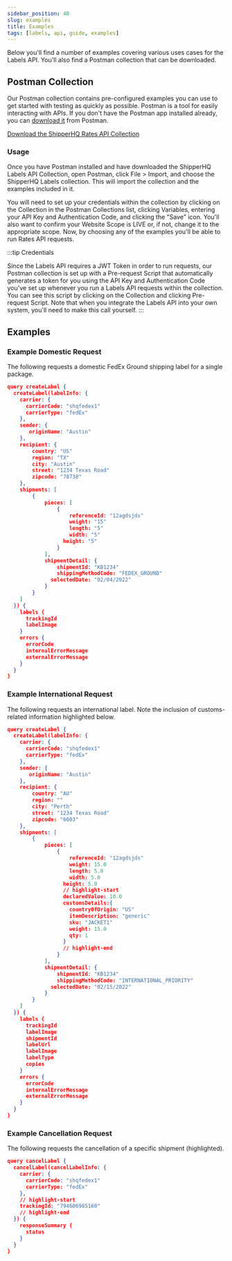 ```yaml
---
sidebar_position: 40
slug: examples
title: Examples
tags: [labels, api, guide, examples]
---
```


Below you'll find a number of examples covering various uses cases for the Labels API. You'll also find a Postman collection that can be downloaded.

## Postman Collection
Our Postman collection contains pre-configured examples you can use to get started with testing as quickly as possible. Postman is a tool for easily interacting with APIs. If you don't have the Postman app installed already, you can [download it](https://www.postman.com/downloads/) from Postman.

<p><a target="_blank" href="/examples/shipperhq-labels.postman_collection.json" download="shipperhq-labels.postman_collection.json">Download the ShipperHQ Rates API Collection <i class="fa fa-arrow-right"></i></a></p>

### Usage

Once you have Postman installed and have downloaded the ShipperHQ Labels API Collection, open Postman, click File > Import, and choose the ShipperHQ Labels collection. This will import the collection and the examples included in it.

You will need to set up your credentials within the collection by clicking on the Collection in the Postman Collections list, clicking Variables, entering your API Key and Authentication Code, and clicking the "Save" icon. You'll also want to confirm your Website Scope is LIVE or, if not, change it to the appropriate scope. Now, by choosing any of the examples you'll be able to run Rates API requests.

:::tip Credentials

Since the Labels API requires a JWT Token in order to run requests, our Postman collection is set up with a Pre-request Script that automatically generates a token for you using the API Key and Authentication Code you've set up whenever you run a Labels API requests within the collection. You can see this script by clicking on the Collection and clicking Pre-request Script. Note that when you integrate the Labels API into your own system, you'll need to make this call yourself.
:::

## Examples

### Example Domestic Request

The following requests a domestic FedEx Ground shipping label for a single package.

```json
query createLabel {
  createLabel(labelInfo: {
    carrier: {
      carrierCode: "shqfedex1"
      carrierType: "fedEx"
    },
    sender: {
       originName: "Austin"
    },
    recipient: {
        country: "US"
        region: "TX"
        city: "Austin"
      	street: "1234 Texas Road"
        zipcode: "78738"
    },
    shipments: [
        {
            pieces: [
                {
                    referenceId: "12agdsjds"
                    weight: "15"
                    length: "5"
                    width: "5"
                  height: "5"
                }
            ],
            shipmentDetail: {
                shipmentId: "KB1234"
                shippingMethodCode: "FEDEX_GROUND"
              selectedDate: "02/04/2022"
            }
        }
    ]
  }) {
    labels {
      trackingId
      labelImage
    }
    errors {
      errorCode
      internalErrorMessage
      externalErrorMessage
    }
  }
}
```

### Example International Request

The following requests an international label. Note the inclusion of customs-related information highlighted below.

```json
query createLabel {
  createLabel(labelInfo: {
    carrier: {
      carrierCode: "shqfedex1"
      carrierType: "fedEx"
    },
    sender: {
       originName: "Austin"
    },
    recipient: {
        country: "AU"
        region: ""
        city: "Perth"
      	street: "1234 Texas Road"
        zipcode: "6003"
    },
    shipments: [
        {
            pieces: [
                {
                    referenceId: "12agdsjds"
                    weight: 15.0
                    length: 5.0
                    width: 5.0
                  height: 5.0
                  // highlight-start
                  declaredValue: 10.0
                  customsDetails:{
                    countryOfOrigin: "US"
                    itemDescription: "generic"
                    sku: "JACKET1"
                    weight: 15.0
                    qty: 1
                  }
                  // highlight-end
                }
            ],
            shipmentDetail: {
                shipmentId: "KB1234"
                shippingMethodCode: "INTERNATIONAL_PRIORITY"
              selectedDate: "02/15/2022"
            }
        }
    ]
  }) {
    labels {
      trackingId
      labelImage
      shipmentId
      labelUrl
      labelImage
      labelType
      copies
    }
    errors {
      errorCode
      internalErrorMessage
      externalErrorMessage
    }
  }
}
```

### Example Cancellation Request

The following requests the cancellation of a specific shipment (highlighted).

```json
query cancelLabel {
  cancelLabel(cancelLabelInfo: {
    carrier: {
      carrierCode: "shqfedex1"
      carrierType: "fedEx"
    },
    // highlight-start
    trackingId: "794606985160"  
    // highlight-end
  }) {
    responseSummary {
      status
    }
  }
}
```

